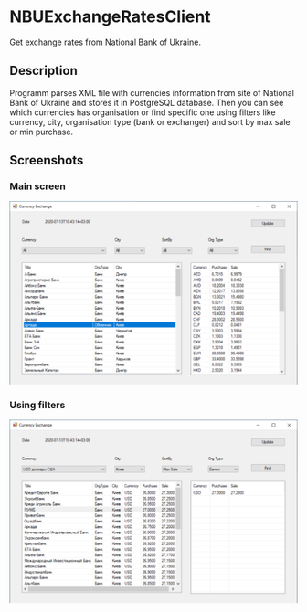 # NBUExchangeRatesClient
Get exchange rates from National Bank of Ukraine.

## Description
Programm parses XML file with currencies information from site of National Bank of Ukraine and stores it in PostgreSQL database.
Then you can see which currencies has organisation or find specific one using filters like currency, city, organisation type (bank or exchanger) and sort by max sale or min purchase.

## Screenshots

### Main screen
![main screen](img/all-currencies.png)

### Using filters
![using filters](img/with-filters.png)
